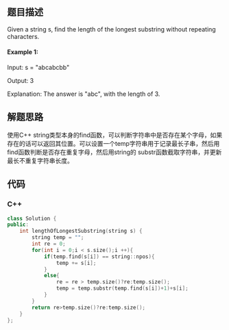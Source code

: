 ## 题目描述
Given a string s, find the length of the longest substring without repeating characters.

 
#### Example 1:
Input: s = "abcabcbb"


Output: 3


Explanation: The answer is "abc", with the length of 3.

## 解题思路
使用C++ string类型本身的find函数，可以判断字符串中是否存在某个字母，如果存在的话可以返回其位置。可以设置一个temp字符串用于记录最长子串，然后用find函数判断是否存在重复字母，然后用string的
substr函数截取字符串，并更新最长不重复字符串长度。

## 代码
### C++
```cpp
class Solution {
public:
    int lengthOfLongestSubstring(string s) {
        string temp = "";
        int re = 0;
        for(int i = 0;i < s.size();i ++){
            if(temp.find(s[i]) == string::npos){
                temp += s[i];
            }
            else{
                re = re > temp.size()?re:temp.size();
                temp = temp.substr(temp.find(s[i])+1)+s[i];
            }
        }
        return re>temp.size()?re:temp.size();
    }
};
```
